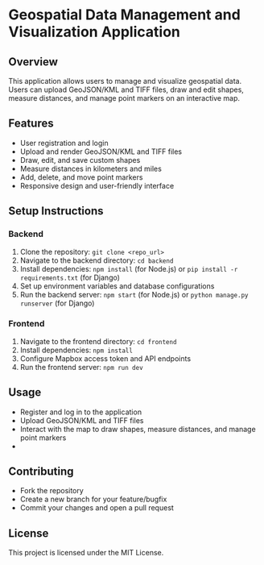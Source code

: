 # Geospatial Data Management and Visualization Application

## Overview
This application allows users to manage and visualize geospatial data. Users can upload GeoJSON/KML and TIFF files, draw and edit shapes, measure distances, and manage point markers on an interactive map.

## Features
- User registration and login
- Upload and render GeoJSON/KML and TIFF files
- Draw, edit, and save custom shapes
- Measure distances in kilometers and miles
- Add, delete, and move point markers
- Responsive design and user-friendly interface

## Setup Instructions

### Backend
1. Clone the repository: `git clone <repo_url>`
2. Navigate to the backend directory: `cd backend`
3. Install dependencies: `npm install` (for Node.js) or `pip install -r requirements.txt` (for Django)
4. Set up environment variables and database configurations
5. Run the backend server: `npm start` (for Node.js) or `python manage.py runserver` (for Django)

### Frontend
1. Navigate to the frontend directory: `cd frontend`
2. Install dependencies: `npm install`
3. Configure Mapbox access token and API endpoints
4. Run the frontend server: `npm run dev`

## Usage
- Register and log in to the application
- Upload GeoJSON/KML and TIFF files
- Interact with the map to draw shapes, measure distances, and manage point markers
- 

## Contributing
- Fork the repository
- Create a new branch for your feature/bugfix
- Commit your changes and open a pull request

## License
This project is licensed under the MIT License.
